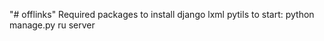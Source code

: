 "# offlinks" 
Required packages to install
    django
    lxml
    pytils
    to start:
    python manage.py ru server
